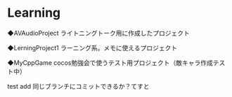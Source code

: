 # Learning
◆AVAudioProject
ライトニングトーク用に作成したプロジェクト

◆LerningProject1
ラーニング系。メモに使えるプロジェクト

◆MyCppGame
cocos勉強会で使うテスト用プロジェクト（敵キャラ作成テスト中）

test add
同じブランチにコミットできるか？てすと